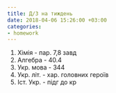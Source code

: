 ```yaml
---
title: Д/З на тиждень
date: 2018-04-06 15:26:00 +03:00
categories:
- homework
---
```


1. Хімія - пар. 7,8 завд
2. Алгебра - 40.4
3. Укр. мова - 344
4. Укр. літ. - хар. головних героїв
5. Іст. Укр. - підг до кр